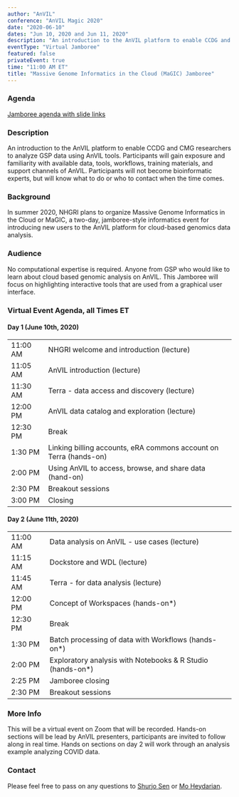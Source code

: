 ```yaml
---
author: "AnVIL"
conference: "AnVIL Magic 2020"
date: "2020-06-10"
dates: "Jun 10, 2020 and Jun 11, 2020"
description: "An introduction to the AnVIL platform to enable CCDG and CMG researchers to analyze GSP data using AnVIL tools."
eventType: "Virtual Jamboree"
featured: false
privateEvent: true
time: "11:00 AM ET"
title: "Massive Genome Informatics in the Cloud (MaGIC) Jamboree"
---
```


<event-hero></event-hero>

### Agenda
[Jamboree agenda with slide links](https://docs.google.com/document/d/1KXzBAspS6hsypBMe-gKLg0DVKkuhGFG77TEhGrg1Mxo/edit?usp=sharing)

### Description
An introduction to the AnVIL platform to enable CCDG and CMG researchers to analyze GSP data using AnVIL tools. Participants will gain exposure and familiarity with available data, tools, workflows, training materials, and support channels of AnVIL. Participants will not become bioinformatic experts, but will know what to do or who to contact when the time comes.

### Background
In summer 2020, NHGRI plans to organize Massive Genome Informatics in the Cloud or MaGIC, a two-day, jamboree-style informatics event for introducing new users to the AnVIL platform for cloud-based genomics data analysis.

### Audience
No computational expertise is required. Anyone from GSP who would like to learn about cloud based genomic analysis on AnVIL. This Jamboree will focus on highlighting interactive tools that are used from a graphical user interface.


### Virtual Event Agenda, all Times ET
#### Day 1 (June 10th, 2020)
|    |      |
| -- | ---- |
| 11:00 AM | NHGRI welcome and introduction (lecture) |
| 11:05 AM | AnVIL introduction (lecture) |
| 11:30 AM | Terra - data access and discovery (lecture) |
| 12:00 PM | AnVIL data catalog and exploration (lecture) |
| 12:30 PM | Break |
| 1:30 PM | Linking billing accounts, eRA commons account on Terra (hands-on) |
| 2:00 PM | Using AnVIL to access, browse, and share data (hand-on) |
| 2:30 PM | Breakout sessions |
| 3:00 PM |  Closing |

#### Day 2 (June 11th, 2020)
|    |      |
| -- | ---- |
| 11:00 AM | Data analysis on AnVIL - use cases (lecture) |
| 11:15 AM | Dockstore and WDL (lecture) |
| 11:45 AM | Terra - for data analysis  (lecture) |
| 12:00 PM | Concept of Workspaces (hands-on*) |
| 12:30 PM | Break |
| 1:30 PM | Batch processing of data with Workflows (hands-on*) |
| 2:00 PM | Exploratory analysis with Notebooks & R Studio (hands-on*) |
| 2:25 PM | Jamboree closing |
| 2:30 PM | Breakout sessions |


### More Info
This will be a virtual event on Zoom that will be recorded.
Hands-on sections will be lead by AnVIL presenters, participants are invited to follow along in real time. Hands on sections on day 2 will work through an analysis example analyzing COVID data.

### Contact
Please feel free to pass on any questions to [Shurjo Sen](mailto:sensh@mail.nih.gov) or [Mo Heydarian](mailto:mheydar1@jhu.edu).

